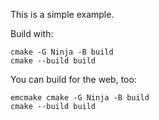 This is a simple example.

Build with:

```
cmake -G Ninja -B build
cmake --build build
```

You can build for the web, too:

```
emcmake cmake -G Ninja -B build
cmake --build build
```